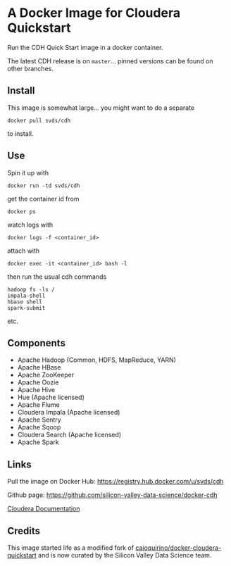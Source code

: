 
# A Docker Image for Cloudera Quickstart

Run the CDH Quick Start image in a docker container.

The latest CDH release is on `master`... pinned versions can be found on other
branches.


## Install

This image is somewhat large... you might want to do a separate

    docker pull svds/cdh

to install.


## Use

Spin it up with 

    docker run -td svds/cdh

get the container id from

    docker ps

watch logs with

    docker logs -f <container_id>

attach with

    docker exec -it <container_id> bash -l

then run the usual cdh commands

    hadoop fs -ls /
    impala-shell
    hbase shell
    spark-submit

etc.


## Components

- Apache Hadoop (Common, HDFS, MapReduce, YARN)
- Apache HBase
- Apache ZooKeeper
- Apache Oozie
- Apache Hive
- Hue (Apache licensed)
- Apache Flume
- Cloudera Impala (Apache licensed)
- Apache Sentry
- Apache Sqoop
- Cloudera Search (Apache licensed)
- Apache Spark


## Links

Pull the image on Docker Hub: https://registry.hub.docker.com/u/svds/cdh

Github page: https://github.com/silicon-valley-data-science/docker-cdh

[Cloudera Documentation](http://www.cloudera.com/content/cloudera/en/documentation/core/latest/)


## Credits

This image started life as a modified fork of
[caioquirino/docker-cloudera-quickstart](https://github.com/caioquirino/docker-cloudera-quickstart.git)
and is now curated by the Silicon Valley Data Science team.

